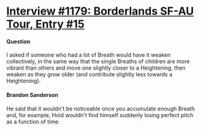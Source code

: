 # [Interview #1179: Borderlands SF-AU Tour, Entry #15](https://www.theoryland.com/intvmain.php?i=1179#15)

#### Question

I asked if someone who had a lot of Breath would have it weaken collectively, in the same way that the single Breaths of children are more vibrant than others and move one slightly closer to a Heightening, then weaken as they grow older (and contribute slightly less towards a Heightening).

#### Brandon Sanderson

He said that it wouldn't be noticeable once you accumulate enough Breath and, for example, Hoid wouldn't find himself suddenly losing perfect pitch as a function of time.

